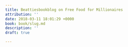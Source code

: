 ```yaml
---
title: Beattiesbookblog on Free Food for Millionaires
attribution: ''
date: 2018-03-11 18:01:29 +0000
book: book/slug.md
description: ''
draft: true

---
```

